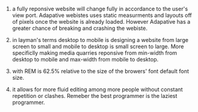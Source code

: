1. a fully reponsive website will change fully in accordance to the user's view port.  Adapative webistes uses static measurments and layouts off of pixels once the website is already loaded.  However Adapative has a greater chance of breaking and crashing the webiste.

2. in layman's terms desktop to mobile is designing a website from large screen to small and mobile to desktop is small screen to large.  More specificlly making media quarries reponsive from min-width from desktop to mobile and max-width from mobile to desktop.

3. with REM is 62.5% relative to the size of the browers' font default font size.  

4.  it allows for more fluid editing among more people without constant repetition or clashes.  Remeber the best programmer is the laziest programmer.